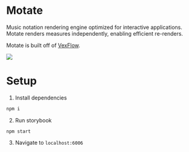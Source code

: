 # Motate
Music notation rendering engine optimized for interactive applications. Motate renders measures independently, enabling efficient re-renders.

Motate is built off of [VexFlow](https://github.com/0xfe/vexflow).


![](https://i.imgur.com/3S3nP9U.png)

# Setup
1. Install dependencies
```bash
npm i
```
2. Run storybook
```
npm start
```
3. Navigate to `localhost:6006`
